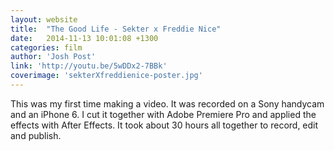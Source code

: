 ```yaml
---
layout: website
title:  "The Good Life - Sekter x Freddie Nice"
date:   2014-11-13 10:01:08 +1300
categories: film
author: 'Josh Post'
link: 'http://youtu.be/5wDDx2-7BBk'
coverimage: 'sekterXfreddienice-poster.jpg'
---
```


This was my first time making a video. It was recorded on a Sony handycam and an iPhone 6. I cut it together with Adobe Premiere Pro and applied the effects with After Effects. It took about 30 hours all together to record, edit and publish.